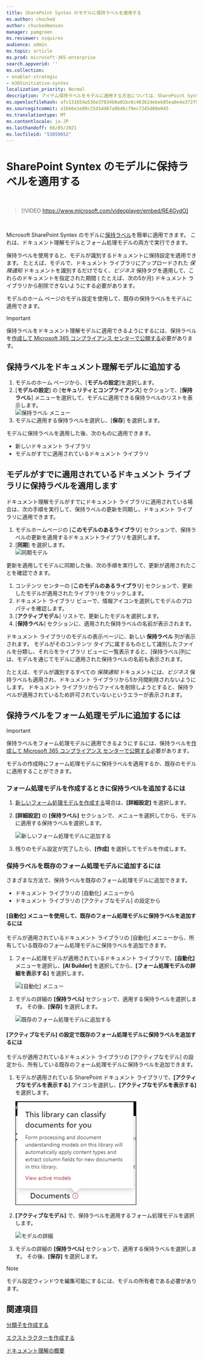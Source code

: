 ```yaml
---
title: SharePoint Syntex のモデルに保持ラベルを適用する
ms.author: chucked
author: chuckedmonson
manager: pamgreen
ms.reviewer: ssquires
audience: admin
ms.topic: article
ms.prod: microsoft-365-enterprise
search.appverid: ''
ms.collection:
- enabler-strategic
- m365initiative-syntex
localization_priority: Normal
description: アイテム保持ラベルをモデルに適用する方法については、SharePoint Syntex。
ms.openlocfilehash: afc131654a536e37834b0a01bc6c46362debeb05ea0e4a372f9f713639032f88
ms.sourcegitcommit: a1b66e1e80c25d14d67a9b46c79ec7245d88e045
ms.translationtype: MT
ms.contentlocale: ja-JP
ms.lasthandoff: 08/05/2021
ms.locfileid: "53859652"
---
```

# <a name="apply-a-retention-label-to-a-model-in-sharepoint-syntex"></a>SharePoint Syntex のモデルに保持ラベルを適用する

</br>

> [!VIDEO https://www.microsoft.com/videoplayer/embed/RE4GydO]  

</br>


Microsoft SharePoint Syntex のモデルに[保持ラベル](../compliance/retention.md)を簡単に適用できます。 これは、ドキュメント理解モデルとフォーム処理モデルの両方で実行できます。

保持ラベルを使用すると、モデルが識別するドキュメントに保持設定を適用できます。  たとえば、モデルで、ドキュメント ライブラリにアップロードされた *保険通知* ドキュメントを識別するだけでなく、*ビジネス* 保持タグを適用して、これらのドキュメントを指定された期間 ( たとえば、次の5か月) ドキュメント ライブラリから削除できないようにする必要があります。

モデルのホーム ページのモデル設定を使用して、既存の保持ラベルをモデルに適用できます。 

> [!Important]
> 保持ラベルをドキュメント理解モデルに適用できるようにするには、保持ラベルを[作成して Microsoft 365 コンプライアンス センターで公開する](../compliance/create-apply-retention-labels.md#how-to-create-and-publish-retention-labels)必要があります。

## <a name="to-add-a-retention-label-to-a-document-understanding-model"></a>保持ラベルをドキュメント理解モデルに追加する

1. モデルのホーム ページから、[**モデルの設定**]を選択します。</br>
2. [**モデルの設定**] の [**セキュリティとコンプライアンス**] セクションで、[**保持ラベル**] メニューを選択して、モデルに適用できる保持ラベルのリストを表示します。</br>
 ![保持ラベル メニュー](../media/content-understanding/retention-labels-menu.png)</br> 
3. モデルに適用する保持ラベルを選択し、[**保存**] を選択します。</br>

モデルに保持ラベルを適用した後、次のものに適用できます。
- 新しいドキュメント ライブラリ
- モデルがすでに適用されているドキュメント ライブラリ
 
## <a name="apply-the-retention-label-to-a-document-library-to-which-the-model-is-already-applied"></a>モデルがすでに適用されているドキュメント ライブラリに保持ラベルを適用します

ドキュメント理解モデルがすでにドキュメント ライブラリに適用されている場合は、次の手順を実行して、保持ラベルの更新を同期し、ドキュメント ライブラリに適用できます。</br>

1. モデルホームページの [**このモデルのあるライブラリ**] セクションで、保持ラベルの更新を適用するドキュメントライブラリを選択します。 </br> 
2. [**同期**] を選択します。 </br>
 ![同期モデル](../media/content-understanding/sync-model.png)</br> 


更新を適用してモデルに同期した後、次の手順を実行して、更新が適用されたことを確認できます。

1. コンテンツ センターの [**このモデルのあるライブラリ**] セクションで、更新したモデルが適用されたライブラリをクリックします。 </br>
2. ドキュメント ライブラリ ビューで、情報アイコンを選択してモデルのプロパティを確認します。</br>  
3. [**アクティブモデル**] リストで、更新したモデルを選択します。</br>
4. [**保持ラベル**] セクションに、適用された保持ラベルの名前が表示されます。</br>


ドキュメント ライブラリのモデルの表示ページに、新しい **保持ラベル** 列が表示されます。  モデルがそのコンテンツ タイプに属するものとして識別したファイルを分類し、それらをライブラリ ビューに一覧表示すると、[保持ラベル]列には、モデルを通じてモデルに適用された保持ラベルの名前も表示されます。


たとえば、モデルが識別するすべての *保険通知* ドキュメントには、*ビジネス* 保持ラベルも適用され、ドキュメント ライブラリから5か月間削除されないようにします。 ドキュメント ライブラリからファイルを削除しようとすると、保持ラベルが適用されているため許可されていないというエラーが表示されます。

## <a name="to-add-a-retention-label-to-a-form-processing-model"></a>保持ラベルをフォーム処理モデルに追加するには

> [!Important]
> 保持ラベルをフォーム処理モデルに適用できるようにするには、保持ラベルを[作成して Microsoft 365 コンプライアンス センターで公開する](../compliance/create-apply-retention-labels.md#how-to-create-and-publish-retention-labels)必要があります。

モデルの作成時にフォーム処理モデルに保持ラベルを適用するか、既存のモデルに適用することができます。

### <a name="to-add-a-retention-label-when-you-create-a-form-processing-model"></a>フォーム処理モデルを作成するときに保持ラベルを追加するには

1. [新しいフォーム処理モデルを作成する](./create-a-form-processing-model.md)場合は、<b>[詳細設定]</b> を選択します。
2. <b>[詳細設定]</b> の <b>[保持ラベル]</b> セクションで、メニューを選択してから、モデルに適用する保持ラベルを選択します。</b>

 
     ![新しいフォーム処理モデルに追加する](../media/content-understanding/retention-label-forms.png)</br>

3.  残りのモデル設定が完了したら、<b>[作成]</b> を選択してモデルを作成します。

### <a name="to-add-a-retention-label-to-an-existing-form-processing-model"></a>保持ラベルを既存のフォーム処理モデルに追加するには

さまざまな方法で、保持ラベルを既存のフォーム処理モデルに追加できます。
- ドキュメント ライブラリの [自動化] メニューから
- ドキュメント ライブラリの [アクティブなモデル] の設定から 


#### <a name="to-add-a-retention-label-to-an-existing-form-processing-model-through-the-automate-menu"></a>[自動化] メニューを使用して、既存のフォーム処理モデルに保持ラベルを追加するには

モデルが適用されているドキュメント ライブラリの [自動化] メニューから、所有している既存のフォーム処理モデルに保持ラベルを追加できます。


1. フォーム処理モデルが適用されているドキュメント ライブラリで、<b>[自動化]</b> メニューを選択し、<b>[AI Builder]</b> を選択してから、<b>[フォーム処理モデルの詳細を表示する]</b> を選択します。

   ![[自動化] メニュー](../media/content-understanding/automate-menu.png)</br>

2. モデルの詳細の <b>[保持ラベル]</b> セクションで、適用する保持ラベルを選択します。  その後、<b>[保存]</b> を選択します。

     ![既存のフォーム処理モデルに追加する](../media/content-understanding/retention-label-model-details.png)</br> 

#### <a name="to-add-a-retention-label-to-an-existing-form-processing-model-in-the-active-model-settings"></a>[アクティブなモデル] の設定で既存のフォーム処理モデルに保持ラベルを追加するには

モデルが適用されているドキュメント ライブラリの [アクティブなモデル] の設定から、所有している既存のフォーム処理モデルに保持ラベルを追加できます。

1. モデルが適用されている SharePoint ドキュメント ライブラリで、<b>[アクティブなモデルを表示する]</b> アイコンを選択し、<b>[アクティブなモデルを表示する]</b> を選択します。</b>

   ![アクティブなモデルを表示する](../media/content-understanding/info-du.png)</br> 

2. <b>[アクティブなモデル]</b> で、保持ラベルを適用するフォーム処理モデルを選択します。

     ![モデルの詳細](../media/content-understanding/retention-label-model-details.png)</br> 


3. モデルの詳細の <b>[保持ラベル]</b> セクションで、適用する保持ラベルを選択します。  その後、<b>[保存]</b> を選択します。

> [!NOTE]
> モデル設定ウィンドウを編集可能にするには、モデルの所有者である必要があります。 


## <a name="see-also"></a>関連項目
[分類子を作成する](create-a-classifier.md)

[エクストラクターを作成する](create-an-extractor.md)

[ドキュメント理解の概要](document-understanding-overview.md)
